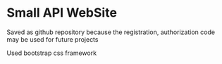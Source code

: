 # Small API WebSite
Saved as github repository because
the registration, authorization code may be used for future projects

Used bootstrap css framework
